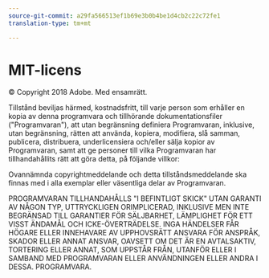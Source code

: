 ```yaml
---
source-git-commit: a29fa566513ef1b69e3b0b4be1d4cb2c22c72fe1
translation-type: tm+mt

---
```

# MIT-licens

© Copyright 2018 Adobe. Med ensamrätt.

Tillstånd beviljas härmed, kostnadsfritt, till varje person som erhåller en kopia av denna programvara och tillhörande dokumentationsfiler (&quot;Programvaran&quot;), att utan begränsning definiera Programvaran, inklusive, utan begränsning, rätten att använda, kopiera, modifiera, slå samman, publicera, distribuera, underlicensiera och/eller sälja kopior av Programvaran, samt att ge personer till vilka Programvaran har tillhandahållits rätt att göra detta, på följande villkor:

Ovannämnda copyrightmeddelande och detta tillståndsmeddelande ska finnas med i alla exemplar eller väsentliga delar av Programvaran.

PROGRAMVARAN TILLHANDAHÅLLS &quot;I BEFINTLIGT SKICK&quot; UTAN GARANTI AV NÅGON TYP, UTTRYCKLIGEN ORIMPLICERAD, INKLUSIVE MEN INTE BEGRÄNSAD TILL GARANTIER FÖR SÄLJBARHET, LÄMPLIGHET FÖR ETT VISST ÄNDAMÅL OCH ICKE-ÖVERTRÄDELSE. INGA HÄNDELSER FÅR HÖGARE ELLER INNEHAVARE AV UPPHOVSRÄTT ANSVARA FÖR ANSPRÅK, SKADOR ELLER ANNAT ANSVAR, OAVSETT OM DET ÄR EN AVTALSAKTIV, TORTERING ELLER ANNAT, SOM UPPSTÅR FRÅN, UTANFÖR ELLER I SAMBAND MED PROGRAMVARAN ELLER ANVÄNDNINGEN ELLER ANDRA I DESSA. PROGRAMVARA.
